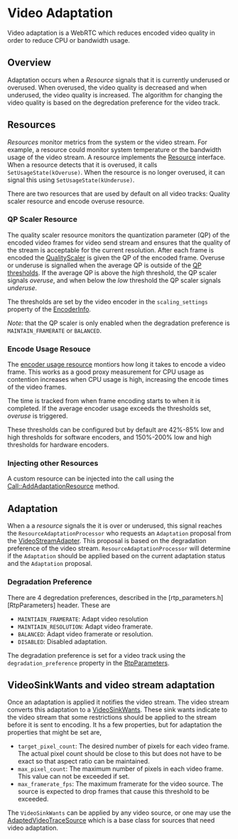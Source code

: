 <?% config.freshness.reviewed = '2021-04-13' %?>

<?% config.freshness.owner = 'eshr' %?>

# Video Adaptation

Video adaptation is a WebRTC which reduces encoded video quality in order to
reduce CPU or bandwidth usage.

## Overview

Adaptation occurs when a _Resource_ signals that it is currently underused or
overused. When overused, the video quality is decreased and when underused, the
video quality is increased. The algorithm for changing the video quality is
based on the degredation preference for the video track.

## Resources

_Resources_ monitor metrics from the system or the video stream. For example, a
resource could monitor system temperature or the bandwidth usage of the video
stream. A resource implements the [Resource][resource.h] interface. When a
resource detects that it is overused, it calls `SetUsageState(kOveruse)`. When
the resource is no longer overused, it can signal this using
`SetUsageState(kUnderuse)`.

There are two resources that are used by default on all video tracks: Quality
scaler resource and encode overuse resource.

### QP Scaler Resource

The quality scaler resource monitors the quantization parameter (QP) of the
encoded video frames for video send stream and ensures that the quality of the
stream is acceptable for the current resolution. After each frame is encoded the
[QualityScaler][quality_scaler.h] is given the QP of the encoded frame. Overuse
or underuse is signalled when the average QP is outside of the
[QP thresholds][VideoEncoder::QpThresholds]. If the average QP is above the
_high_ threshold, the QP scaler signals _overuse_, and when below the _low_
threshold the QP scaler signals _underuse_.

The thresholds are set by the video encoder in the `scaling_settings` property
of the [EncoderInfo][EncoderInfo].

*Note:* that the QP scaler is only enabled when the degradation preference is
`MAINTAIN_FRAMERATE` or `BALANCED`.

### Encode Usage Resouce

The [encoder usage resource][encode_usage_resource.h] montiors how long it takes
to encode a video frame. This works as a good proxy measurement for CPU usage as
contention increases when CPU usage is high, increasing the encode times of the
video frames.

The time is tracked from when frame encoding starts to when it is completed. If
the average encoder usage exceeds the thresholds set, *overuse* is triggered.

These thresholds can be configured but by default are 42%-85% low and high
thresholds for software encoders, and 150%-200% low and high thresholds for
hardware encoders.

### Injecting other Resources

A custom resource can be injected into the call using the
[Call::AddAdaptationResource][Call::AddAdaptationResource] method.

## Adaptation

When a a *resource* signals the it is over or underused, this signal reaches the
`ResourceAdaptationProcessor` who requests an `Adaptation` proposal from the
[VideoStreamAdapter][VideoStreamAdapter]. This proposal is based on the
degradation preference of the video stream. `ResourceAdaptationProcessor` will
determine if the `Adaptation` should be applied based on the current adaptation
status and the `Adaptation` proposal.

### Degradation Preference

There are 4 degredation preferences, described in the
[rtp_parameters.h][RtpParameters] header. These are

*   `MAINTIAIN_FRAMERATE`: Adapt video resolution
*   `MAINTIAIN_RESOLUTION`: Adapt video framerate.
*   `BALANCED`: Adapt video framerate or resolution.
*   `DISABLED`: Disabled adaptation.

The degradation preference is set for a video track using the
`degradation_preference` property in the [RtpParameters][RtpParamters].

## VideoSinkWants and video stream adaptation

Once an adaptation is applied it notifies the video stream. The video stream
converts this adaptation to a [VideoSinkWants][VideoSinkWants]. These sink wants
indicate to the video stream that some restrictions should be applied to the
stream before it is sent to encoding. It hs a few properties, but for adaptation
the properties that might be set are,

*   `target_pixel_count`: The desired number of pixels for each video frame. The
    actual pixel count should be close to this but does not have to be exact so
    that aspect ratio can be maintained.
*   `max_pixel_count`: The maximum number of pixels in each video frame. This
    value can not be exceeded if set.
*   `max_framerate_fps`: The maximum framerate for the video source. The source
    is expected to drop frames that cause this threshold to be exceeded.

The `VideoSinkWants` can be applied by any video source, or one may use the
[AdaptedVideoTraceSource][adapted_video_track_source.h] which is a base class
for sources that need video adaptation.

[RtpParamters]: https://source.chromium.org/chromium/chromium/src/+/master:third_party/webrtc/api/rtp_parameters.h?q=%22RTC_EXPORT%20RtpParameters%22
[resource.h]: https://source.chromium.org/chromium/chromium/src/+/master:third_party/webrtc/api/adaptation/resource.h
[Call::AddAdaptationResource]: https://source.chromium.org/chromium/chromium/src/+/master:third_party/webrtc/call/call.h?q=Call::AddAdaptationResource
[quality_scaler.h]: https://source.chromium.org/chromium/chromium/src/+/master:third_party/webrtc/modules/video_coding/utility/quality_scaler.h
[VideoEncoder::QpThresholds]: https://source.chromium.org/chromium/chromium/src/+/master:third_party/webrtc/api/video_codecs/video_encoder.h?q=VideoEncoder::QpThresholds
[EncoderInfo]: https://source.chromium.org/chromium/chromium/src/+/master:third_party/webrtc/api/video_codecs/video_encoder.h?q=VideoEncoder::EncoderInfo
[encode_usage_resource.h]: https://source.chromium.org/chromium/chromium/src/+/master:third_party/webrtc/video/adaptation/encode_usage_resource.h
[VideoStreamAdapter]: https://source.chromium.org/chromium/chromium/src/+/master:third_party/webrtc/call/adaptation/video_stream_adapter.h
[adaptation_constraint.h]: https://source.chromium.org/chromium/chromium/src/+/master:third_party/webrtc/call/adaptation/adaptation_constraint.h
[bitrate_constraint.h]: https://source.chromium.org/chromium/chromium/src/+/master:third_party/webrtc/video/adaptation/bitrate_constraint.h
[AddOrUpdateSink]: https://source.chromium.org/chromium/chromium/src/+/master:third_party/webrtc/api/video/video_source_interface.h?q=AddOrUpdateSink
[VideoSinkWants]: https://source.chromium.org/chromium/chromium/src/+/master:third_party/webrtc/api/video/video_source_interface.h?q=%22RTC_EXPORT%20VideoSinkWants%22
[adapted_video_track_source.h]: https://source.chromium.org/chromium/chromium/src/+/master:third_party/webrtc/media/base/adapted_video_track_source.h
